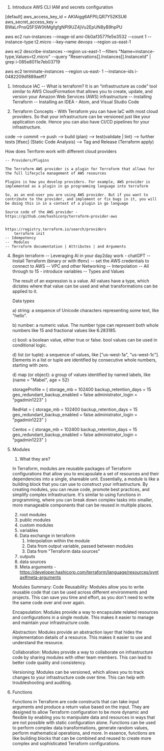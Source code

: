 
1. Introduce AWS CLI
    IAM and secrets configuration

[default]
aws_access_key_id = AKIAigg6AFPILQR7Y52KSU6
aws_secret_access_key = BWaLrPnsQ5FSW0tiMgfgfgNPI9UZ4jVu2EpUN8yB9hpPU



aws ec2 run-instances --image-id ami-0b0af3577fe5e3532 --count 1 --instance-type t2.micro --key-name devops --region us-east-1 


aws ec2 describe-instances --region us-east-1 --filters "Name=instance-type,Values=t2.micro" --query "Reservations[].Instances[].InstanceId" | grep i-085e8011e7eb03719


aws ec2 terminate-instances --region us-east-   1 --instance-ids i-0482209df889aeff7


1. Introduce IAC
    -- What is terraform? It is an “infrastructure as code” tool similar to AWS CloudFormation that allows you to create, update, and version your Amazon Web Services (AWS) infrastructure
    -- installing Terraform
    -- Installing an IDEA - Atom, and Visual Studio Code

2. Terraform Concepts - With Terraform you can have IaC with most cloud providers. So that your infrastructure can be versioned just like your application code. Hence you can also have CI/CD pipelines for your infrastructure.

code --> commit --> push --> build (plan) --> test(validate | lint) --> further tests [tfsec] (Static Code Analysis)  --> Tag and Release (Terraform apply)

How does Terrform work with different cloud providers

    -- Providers/Plugins

    The Terraform AWS provider is a plugin for Terraform that allows for the full lifecycle management of AWS resources

    Plugins is how you develop providers. For example, AWS provider is implemented as a plugin in go programming language into terraform

    So, as an end-user you are using AWS provider. But if you want to contribute to the provider, and implement or fix bugs in it, you will be doing this in in a context of a plugin in go language

    Source code of the AWS provider - https://github.com/hashicorp/terraform-provider-aws


    https://registry.terraform.io/search/providers
        terraform init
    -- Idempotency
    --  Modules
    -- Terraform documentation | Attributes | and Arguments
    
4. Begin terraform
   -- Leveraging AI in your day2day work - chatGPT
   -- Install Terraform (binary or with tfenv)
   -- set the AWS credentials to connect to AWS
   -- VPC and other Networking
   -- Interpolation
   -- All through to 15 - introduce variables
   -- Types and Values
   
   The result of an expression is a value. All values have a type, which dictates where that value can be used and what transformations can be applied to it.

    Data types 

   a)  string: a sequence of Unicode characters representing some text, like "hello".

   b)  number: a numeric value. The number type can represent both whole numbers like 15 and fractional values like 6.283185.

   c) bool: a boolean value, either true or false. bool values can be used in conditional logic.

   d) list (or tuple): a sequence of values, like ["us-west-1a", "us-west-1c"]. Elements in a list or tuple are identified by consecutive whole numbers, starting with zero.

   d) map (or object): a group of values identified by named labels, like {name = "Mabel", age = 52}

   storageProfile = {
        storage_mb                      = 102400
        backup_retention_days           = 15
        geo_redundant_backup_enabled    = false
        administrator_login             = "pgadmin1223"
        }

    RedHat = {
        storage_mb                      = 102400
        backup_retention_days           = 15
        geo_redundant_backup_enabled    = false
        administrator_login             = "pgadmin1223"
        }

    Centos = {
        storage_mb                      = 102400
        backup_retention_days           = 15
        geo_redundant_backup_enabled    = false
        administrator_login             = "pgadmin1223"
        }


5. Modules
   1.  What they are?
   
   In Terraform, modules are reusable packages of Terraform configurations that allow you to encapsulate a set of resources and their dependencies into a single, shareable unit. Essentially, a module is like a building block that you can use to construct your infrastructure. By creating modules, you can reuse code, promote best practices, and simplify complex infrastructure. It's similar to using functions in programming, where you can break down complex tasks into smaller, more manageable components that can be reused in multiple places.

   2.  root modules
   3.  public modules
   4.  custom modules
   5.  variables
   6.  Data exchange in terraform
       1.  Interpolation within the module
       2.  Data from output variable, passed between modules
       3.  Data from "Terraform data sources"
   7.  outputs
   8.  data sources
   9.  Meta arguments - https://developer.hashicorp.com/terraform/language/resources/syntax#meta-arguments

    Modules Summary: 
    Code Reusability: Modules allow you to write reusable code that can be used across different environments and projects. This can save you time and effort, as you don't need to write the same code over and over again.

    Encapsulation: Modules provide a way to encapsulate related resources and configurations in a single module. This makes it easier to manage and maintain your infrastructure code.

    Abstraction: Modules provide an abstraction layer that hides the implementation details of a resource. This makes it easier to use and understand the resource.

    Collaboration: Modules provide a way to collaborate on infrastructure code by sharing modules with other team members. This can lead to better code quality and consistency.

    Versioning: Modules can be versioned, which allows you to track changes to your infrastructure code over time. This can help with troubleshooting and auditing.



6. Functions

    Functions in Terraform are code constructs that can take input arguments and produce a return value based on the input. They are designed to allow Terraform configuration to be more dynamic and flexible by enabling you to manipulate data and resources in ways that are not possible with static configuration alone. Functions can be used to perform complex data transformations, generate random values, perform mathematical operations, and more. In essence, functions are like building blocks that can be combined and reused to create more complex and sophisticated Terraform configurations.

